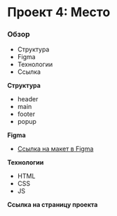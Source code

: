 # Проект 4: Место

### Обзор

* Структура
* Figma
* Технологии
* Ссылка

**Структура**

* header
* main
* footer
* popup

**Figma**

* [Ссылка на макет в Figma](https://www.figma.com/file/StZjf8HnoeLdiXS7dYrLAh/JavaScript.-Sprint-4)

**Технологии**

* HTML
* CSS
* JS

**Ссылка на страницу проекта**

